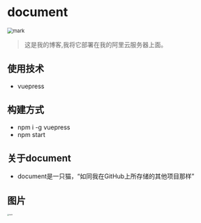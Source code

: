 # document

<img src="http://q6auazi5s.bkt.clouddn.com/blog/20200228/PpkrKvfLr8Sp.png?imageslim" alt="mark" style="zoom:80%;" />

> 这是我的博客,我将它部署在我的阿里云服务器上面。

## 使用技术

- vuepress

## 构建方式

- npm i -g vuepress
- npm start

## 关于document

- document是一只猫，“如同我在GitHub上所存储的其他项目那样”

## 图片 

<img src="http://neco-backupneco.oss-cn-beijing.aliyuncs.com/blog/20200228/093557807.png" alt="mark" style="zoom: 25%;" />

